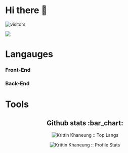 # Hi there 👋

![visitors](https://visitor-badge.laobi.icu/badge?page_id=Krittin-Khaneung)

<img src="https://github.com/Krittin-Khanueng/Krittin-Khanueng/edit/main/svg.svg">

# Langauges

### Front-End

### Back-End



# Tools
## 

<h2 align="center">Github stats :bar_chart:</h2>

<p align="center"><img src="https://github-readme-stats.vercel.app/api/top-langs/?username=Krittin-Khanueng&langs_count=10&theme=tokyonight&layout=compact" alt="Krittin Khaneung :: Top Langs" /></p>

<p align="center"><img src="https://github-readme-stats.vercel.app/api?username=Krittin-Khanueng&show_icons=true&theme=synthwave" alt="Krittin Khaneung
  :: Profile Stats" /></p>





